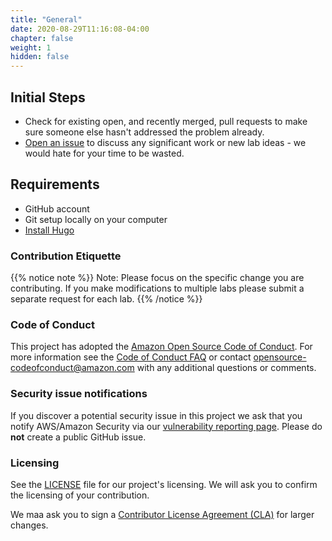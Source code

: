 ```yaml
---
title: "General"
date: 2020-08-29T11:16:08-04:00
chapter: false
weight: 1
hidden: false
---
```


## Initial Steps
 - Check for existing open, and recently merged, pull requests to make sure someone else hasn't addressed the problem already.
 - [Open an issue](https://github.com/awslabs/aws-well-architected-labs/issues/new) to discuss any significant work or new lab ideas - we would hate for your time to be wasted.

## Requirements
 - GitHub account
 - Git setup locally on your computer
 - [Install Hugo](https://gohugo.io/getting-started/installing/)

### Contribution Etiquette

{{% notice note %}}
Note: Please focus on the specific change you are contributing. If you make modifications to multiple labs please submit a separate request for each lab.
{{% /notice %}}

### Code of Conduct
This project has adopted the [Amazon Open Source Code of Conduct](https://aws.github.io/code-of-conduct).
For more information see the [Code of Conduct FAQ](https://aws.github.io/code-of-conduct-faq) or contact opensource-codeofconduct@amazon.com with any additional questions or comments.

### Security issue notifications
If you discover a potential security issue in this project we ask that you notify AWS/Amazon Security via our [vulnerability reporting page](https://aws.amazon.com/security/vulnerability-reporting/). Please do **not** create a public GitHub issue.


### Licensing
See the [LICENSE](https://github.com/awslabs/aws-well-architected-labs/blob/master/LICENSE) file for our project's licensing. We will ask you to confirm the licensing of your contribution.

We maa ask you to sign a [Contributor License Agreement (CLA)](https://en.wikipedia.org/wiki/Contributor_License_Agreement) for larger changes.
